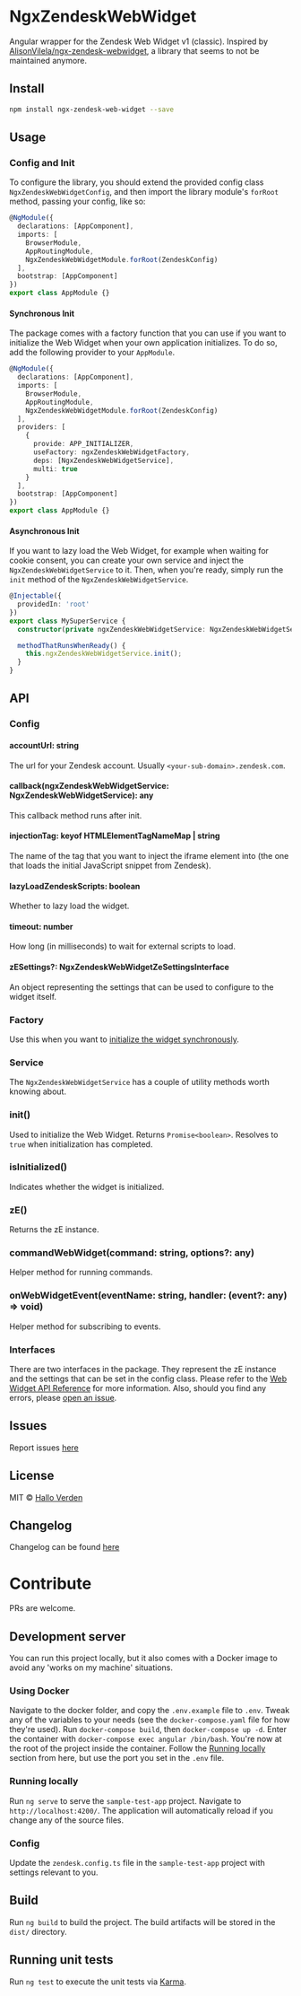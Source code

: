 # NgxZendeskWebWidget

Angular wrapper for the Zendesk Web Widget v1 (classic).
Inspired by [AlisonVilela/ngx-zendesk-webwidget](https://github.com/AlisonVilela/ngx-zendesk-webwidget), a library that seems to not be maintained anymore.

## Install

```bash
npm install ngx-zendesk-web-widget --save
```

## Usage

### Config and Init

To configure the library, you should extend the provided config class `NgxZendeskWebWidgetConfig`, and then import the library module's `forRoot` method, passing your config, like so:

```typescript
@NgModule({
  declarations: [AppComponent],
  imports: [
    BrowserModule,
    AppRoutingModule,
    NgxZendeskWebWidgetModule.forRoot(ZendeskConfig)
  ],
  bootstrap: [AppComponent]
})
export class AppModule {}
```

#### Synchronous Init

The package comes with a factory function that you can use if you want to initialize the Web Widget when your own application initializes. To do so, add the following provider to your `AppModule`.

```typescript
@NgModule({
  declarations: [AppComponent],
  imports: [
    BrowserModule,
    AppRoutingModule,
    NgxZendeskWebWidgetModule.forRoot(ZendeskConfig)
  ],
  providers: [
    {
      provide: APP_INITIALIZER,
      useFactory: ngxZendeskWebWidgetFactory,
      deps: [NgxZendeskWebWidgetService],
      multi: true
    }
  ],
  bootstrap: [AppComponent]
})
export class AppModule {}
```

#### Asynchronous Init

If you want to lazy load the Web Widget, for example when waiting for cookie consent, you can create your own service and inject the `NgxZendeskWebWidgetService` to it. Then, when you're ready, simply run the `init` method of the `NgxZendeskWebWidgetService`.

```typescript
@Injectable({
  providedIn: 'root'
})
export class MySuperService {
  constructor(private ngxZendeskWebWidgetService: NgxZendeskWebWidgetService) {}

  methodThatRunsWhenReady() {
    this.ngxZendeskWebWidgetService.init();
  }
}
```

## API

### Config

#### accountUrl: string

The url for your Zendesk account. Usually `<your-sub-domain>.zendesk.com`.

#### callback(ngxZendeskWebWidgetService: NgxZendeskWebWidgetService): any

This callback method runs after init.

#### injectionTag: keyof HTMLElementTagNameMap | string

The name of the tag that you want to inject the iframe element into (the one that loads the initial JavaScript snippet from Zendesk).

#### lazyLoadZendeskScripts: boolean

Whether to lazy load the widget.

#### timeout: number

How long (in milliseconds) to wait for external scripts to load.

#### zESettings?: NgxZendeskWebWidgetZeSettingsInterface

An object representing the settings that can be used to configure to the widget itself.

### Factory

Use this when you want to [initialize the widget synchronously](#synchronous-init).

### Service

The `NgxZendeskWebWidgetService` has a couple of utility methods worth knowing about.

### init()

Used to initialize the Web Widget. Returns `Promise<boolean>`. Resolves to `true` when initialization has completed.

### isInitialized()

Indicates whether the widget is initialized.

### zE()

Returns the zE instance.

### commandWebWidget(command: string, options?: any)

Helper method for running commands.

### onWebWidgetEvent(eventName: string, handler: (event?: any) => void)

Helper method for subscribing to events.

### Interfaces

There are two interfaces in the package. They represent the zE instance and the settings that can be set in the config class. Please refer to the [Web Widget API Reference](https://developer.zendesk.com/api-reference/widget/introduction/) for more information. Also, should you find any errors, please [open an issue](https://github.com/halloverden/ngx-zendesk-web-widget/issues/new).

## Issues

Report issues [here](https://github.com/halloverden/ngx-zendesk-web-widget/issues)

## License

MIT © [Hallo Verden](https://github.com/halloverden)

## Changelog

Changelog can be found [here](CHANGELOG.md)

# Contribute

PRs are welcome.

## Development server

You can run this project locally, but it also comes with a Docker image to avoid any 'works on my machine' situations.

### Using Docker

Navigate to the docker folder, and copy the `.env.example` file to `.env`. Tweak any of the variables to your needs (see the `docker-compose.yaml` file for how they're used). Run `docker-compose build`, then `docker-compose up -d`. Enter the container with `docker-compose exec angular /bin/bash`. You're now at the root of the project inside the container. Follow the [Running locally](#running-locally) section from here, but use the port you set in the `.env` file.

### Running locally

Run `ng serve` to serve the `sample-test-app` project. Navigate to `http://localhost:4200/`. The application will automatically reload if you change any of the source files.

### Config

Update the `zendesk.config.ts` file in the `sample-test-app` project with settings relevant to you.

## Build

Run `ng build` to build the project. The build artifacts will be stored in the `dist/` directory.

## Running unit tests

Run `ng test` to execute the unit tests via [Karma](https://karma-runner.github.io).
